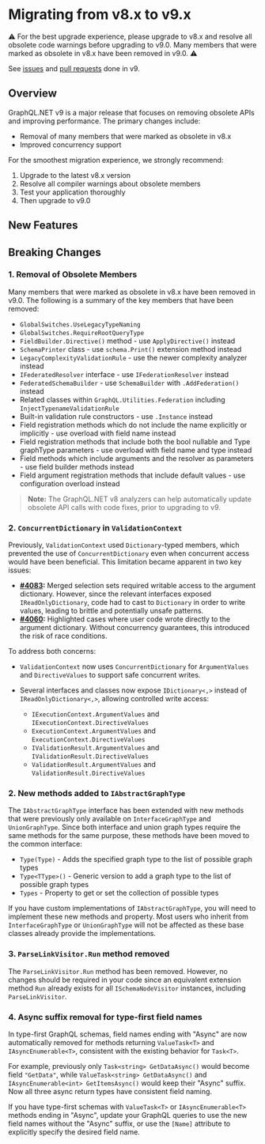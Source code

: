 # Migrating from v8.x to v9.x

:warning: For the best upgrade experience, please upgrade to v8.x and resolve all obsolete code warnings
before upgrading to v9.0. Many members that were marked as obsolete in v8.x have been removed in v9.0. :warning:

See [issues](https://github.com/graphql-dotnet/graphql-dotnet/issues?q=milestone%3A9.0.0+is%3Aissue+is%3Aclosed) and
[pull requests](https://github.com/graphql-dotnet/graphql-dotnet/pulls?q=is%3Apr+milestone%3A9.0.0+is%3Aclosed) done in v9.

## Overview

GraphQL.NET v9 is a major release that focuses on removing obsolete APIs and improving performance. The primary changes include:

- Removal of many members that were marked as obsolete in v8.x
- Improved concurrency support

For the smoothest migration experience, we strongly recommend:

1. Upgrade to the latest v8.x version
2. Resolve all compiler warnings about obsolete members
3. Test your application thoroughly
4. Then upgrade to v9.0

## New Features

## Breaking Changes

### 1. Removal of Obsolete Members

Many members that were marked as obsolete in v8.x have been removed in v9.0. The following is a summary of the key members that have been removed:

- `GlobalSwitches.UseLegacyTypeNaming`
- `GlobalSwitches.RequireRootQueryType`
- `FieldBuilder.Directive()` method - use `ApplyDirective()` instead
- `SchemaPrinter` class - use `schema.Print()` extension method instead
- `LegacyComplexityValidationRule` - use the newer complexity analyzer instead
- `IFederatedResolver` interface - use `IFederationResolver` instead
- `FederatedSchemaBuilder` - use `SchemaBuilder` with `.AddFederation()` instead
- Related classes within `GraphQL.Utilities.Federation` including `InjectTypenameValidationRule`
- Built-in validation rule constructors - use `.Instance` instead
- Field registration methods which do not include the name explicitly or implicitly - use overload with field name instead
- Field registration methods that include both the bool nullable and Type graphType parameters - use overload with field name and type instead
- Field methods which include arguments and the resolver as parameters - use field builder methods instead
- Field argument registration methods that include default values - use configuration overload instead

> **Note:** The GraphQL.NET v8 analyzers can help automatically update obsolete API calls with code fixes, prior to upgrading to v9.

### 2. `ConcurrentDictionary` in `ValidationContext`

Previously, `ValidationContext` used `Dictionary`-typed members, which prevented the use of `ConcurrentDictionary` even when concurrent access would have been beneficial. This limitation became apparent in two key issues:

- **[#4083](https://github.com/graphql-dotnet/graphql-dotnet/issues/4083):** Merged selection sets required writable access to the argument dictionary. However, since the relevant interfaces exposed `IReadOnlyDictionary`, code had to cast to `Dictionary` in order to write values, leading to brittle and potentially unsafe patterns.
- **[#4060](https://github.com/graphql-dotnet/graphql-dotnet/issues/4060):** Highlighted cases where user code wrote directly to the argument dictionary. Without concurrency guarantees, this introduced the risk of race conditions.

To address both concerns:

- `ValidationContext` now uses `ConcurrentDictionary` for `ArgumentValues` and `DirectiveValues` to support safe concurrent writes.
- Several interfaces and classes now expose `IDictionary<,>` instead of `IReadOnlyDictionary<,>`, allowing controlled write access:

  - `IExecutionContext.ArgumentValues` and `IExecutionContext.DirectiveValues`
  - `ExecutionContext.ArgumentValues` and `ExecutionContext.DirectiveValues`
  - `IValidationResult.ArgumentValues` and `IValidationResult.DirectiveValues`
  - `ValidationResult.ArgumentValues` and `ValidationResult.DirectiveValues`

### 2. New methods added to `IAbstractGraphType`

The `IAbstractGraphType` interface has been extended with new methods that were previously only available on `InterfaceGraphType` and `UnionGraphType`. Since both interface and union graph types require the same methods for the same purpose, these methods have been moved to the common interface:

- `Type(Type)` - Adds the specified graph type to the list of possible graph types
- `Type<TType>()` - Generic version to add a graph type to the list of possible graph types
- `Types` - Property to get or set the collection of possible types

If you have custom implementations of `IAbstractGraphType`, you will need to implement these new methods and property. Most users who inherit from `InterfaceGraphType` or `UnionGraphType` will not be affected as these base classes already provide the implementations.

### 3. `ParseLinkVisitor.Run` method removed

The `ParseLinkVisitor.Run` method has been removed. However, no changes should be required in your code since an equivalent extension method `Run` already exists for all `ISchemaNodeVisitor` instances, including `ParseLinkVisitor`.

### 4. Async suffix removal for type-first field names

In type-first GraphQL schemas, field names ending with "Async" are now automatically removed for methods returning `ValueTask<T>` and `IAsyncEnumerable<T>`, consistent with the existing behavior for `Task<T>`.

For example, previously only `Task<string> GetDataAsync()` would become field `"GetData"`, while `ValueTask<string> GetDataAsync()` and `IAsyncEnumerable<int> GetItemsAsync()` would keep their "Async" suffix. Now all three async return types have consistent field naming.

If you have type-first schemas with `ValueTask<T>` or `IAsyncEnumerable<T>` methods ending in "Async", update your GraphQL queries to use the new field names without the "Async" suffix, or use the `[Name]` attribute to explicitly specify the desired field name.
